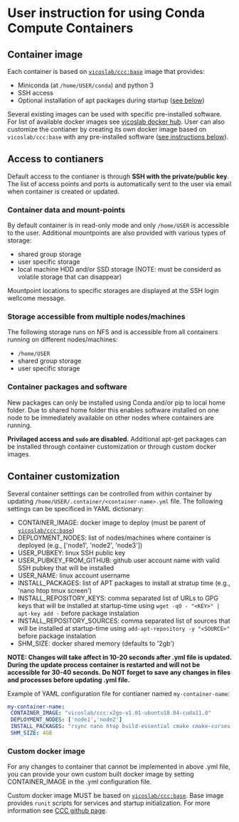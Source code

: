 # User instruction for using Conda Compute Containers


## Container image

Each container is based on [`vicoslab/ccc:base`](https://github.com/vicoslab/ccc/blob/master/base/Dockerfile) image that provides:
 * Miniconda (at `/home/USER/conda`) and python 3
 * SSH access
 * Optional installation of apt packages during startup ([see below](#container-customization))

Several existing images can be used with specific pre-installed software. For list of available docker images see [vicoslab docker hub](https://hub.docker.com/r/vicoslab/ccc). User can also customize the contianer by creating its own docker image based on `vicoslab/ccc:base` with any pre-installed software ([see instructions below](#custom-docker-image)).

## Access to contianers

Default access to the contianer is through **SSH with the private/public key**. The list of access points and ports is automatically sent to the user via email when container is created or updated. 

### Container data and mount-points

By default container is in read-only mode and only `/home/USER` is accessible to the user. Additional mountpoints are also provided with various types of storage:
 * shared group storage
 * user specific storage
 * local machine HDD and/or SSD storage (NOTE: must be considerd as volatile storage that can disappear)
 
Mountpoint locations to specific storages are displayed at the SSH login wellcome message.

### Storage accessible from multiple nodes/machines

The following storage runs on NFS and is accessible from all containers running on different nodes/machines:
 * `/home/USER`
 * shared group storage
 * user specific storage

### Container packages and software

New packages can only be installed using Conda and/or pip to local home folder. Due to shared home folder this enables software installed on one node to be immediately available on other nodes where containers are running. 

**Privilaged access and `sudo` are disabled.** Additional apt-get packages can be installed through container customization or through custom docker images.

## Container customization

Several container setttings can be controlled from within container by updating `/home/USER/.container/<container-name>.yml` file. The following settings can be specificed in YAML dictionary:
 * CONTAINER_IMAGE: docker image to deploy (must be parent of [`vicoslab/ccc:base`](https://github.com/vicoslab/ccc/blob/master/base/Dockerfile))
 * DEPLOYMENT_NODES: list of nodes/machines where container is deployed (e.g., ['node1', 'node2', 'node3'])
 * USER_PUBKEY: linux SSH public key
 * USER_PUBKEY_FROM_GITHUB: github user account name with valid SSH pubkey that will be installed
 * USER_NAME: linux account username
 * INSTALL_PACKAGES: list of APT packages to install at stratup time (e.g., 'nano htop tmux screen')
 * INSTALL_REPOSITORY_KEYS: comma separated list of URLs to GPG keys that will be installed at startup-time using `wget -qO - "<KEY>" | apt-key add -` before package instalation
 * INSTALL_REPOSITORY_SOURCES: comma separated list of sources that will be installed at startup-time using `add-apt-repository -y "<SOURCE>"` before package instalation
 * SHM_SIZE: docker shared memory (defaults to '2gb')
 
**NOTE: Changes will take affect in 10-20 seconds after .yml file is updated. During the update process container is restarted and will not be accessible for 30-40 seconds. Do NOT forget to save any changes in files and processes before updating .yml file.**
 
 Example of YAML configuration file for contianer named `my-container-name`:
 
 ```yaml 
my-container-name:
  CONTAINER_IMAGE: "vicoslab/ccc:x2go-v1.01-ubuntu18.04-cuda11.0"
  DEPLOYMENT_NODES: ['node1','node2']
  INSTALL_PACKAGES: "rsync nano htop build-essential cmake cmake-curses-gui"
  SHM_SIZE: 4GB
 ```
 

### Custom docker image

For any changes to container that cannot be implemented in above .yml file, you can provide your own custom built docker image by setting CONTAINER_IMAGE in the .yml configuration file. 

Custom docker image MUST be based on [`vicoslab/ccc:base`](https://github.com/vicoslab/ccc/blob/master/base/Dockerfile). Base image provides `runit` scripts for services and startup initialization. For more information see [CCC github page](https://github.com/vicoslab/ccc).
